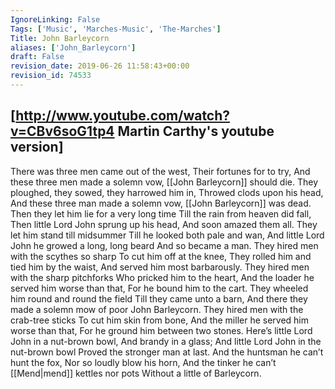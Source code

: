 ```yaml
---
IgnoreLinking: False
Tags: ['Music', 'Marches-Music', 'The-Marches']
Title: John Barleycorn
aliases: ['John_Barleycorn']
draft: False
revision_date: 2019-06-26 11:58:43+00:00
revision_id: 74533
---
```


[http://www.youtube.com/watch?v=CBv6soG1tp4 Martin Carthy's youtube version]
--------
There was three men came out of the west,
Their fortunes for to try,
And these three men made a solemn vow,
[[John Barleycorn]] should die.
They ploughed, they sowed, they harrowed him in,
Throwed clods upon his head,
And these three man made a solemn vow,
[[John Barleycorn]] was dead.
Then they let him lie for a very long time
Till the rain from heaven did fall,
Then little Lord John sprung up his head,
And soon amazed them all.
They let him stand till midsummer
Till he looked both pale and wan,
And little Lord John he growed a long, long beard
And so became a man.
They hired men with the scythes so sharp
To cut him off at the knee,
They rolled him and tied him by the waist,
And served him most barbarously.
They hired men with the sharp pitchforks
Who pricked him to the heart,
And the loader he served him worse than that,
For he bound him to the cart.
They wheeled him round and round the field
Till they came unto a barn,
And there they made a solemn mow of poor John Barleycorn.
They hired men with the crab-tree sticks
To cut him skin from bone,
And the miller he served him worse than that,
For he ground him between two stones.
Here’s little Lord John in a nut-brown bowl,
And brandy in a glass;
And little Lord John in the nut-brown bowl
Proved the stronger man at last.
And the huntsman he can’t hunt the fox,
Nor so loudly blow his horn,
And the tinker he can’t [[Mend|mend]] kettles nor pots
Without a little of Barleycorn.